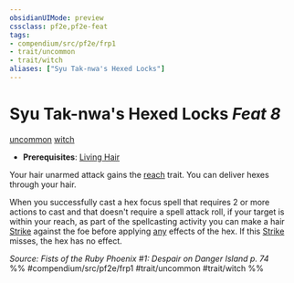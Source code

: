 ```yaml
---
obsidianUIMode: preview
cssclass: pf2e,pf2e-feat
tags:
- compendium/src/pf2e/frp1
- trait/uncommon
- trait/witch
aliases: ["Syu Tak-nwa's Hexed Locks"]
---
```

# Syu Tak-nwa's Hexed Locks  *Feat 8*  
[uncommon](/rules/traits/uncommon.md)  [witch](/rules/traits/witch-apg.md)  

- **Prerequisites**: [Living Hair](/compendium/feats/living-hair-apg.md)

Your hair unarmed attack gains the [reach](/rules/traits/reach.md) trait. You can deliver hexes through your hair.

When you successfully cast a hex focus spell that requires 2 or more actions to cast and that doesn't require a spell attack roll, if your target is within your reach, as part of the spellcasting activity you can make a hair [Strike](/rules/actions/strike.md) against the foe before applying [any](/rules/traits/any-b1.md) effects of the hex. If this [Strike](/rules/actions/strike.md) misses, the hex has no effect.

*Source: Fists of the Ruby Phoenix #1: Despair on Danger Island p. 74*  
%% #compendium/src/pf2e/frp1 #trait/uncommon #trait/witch %%